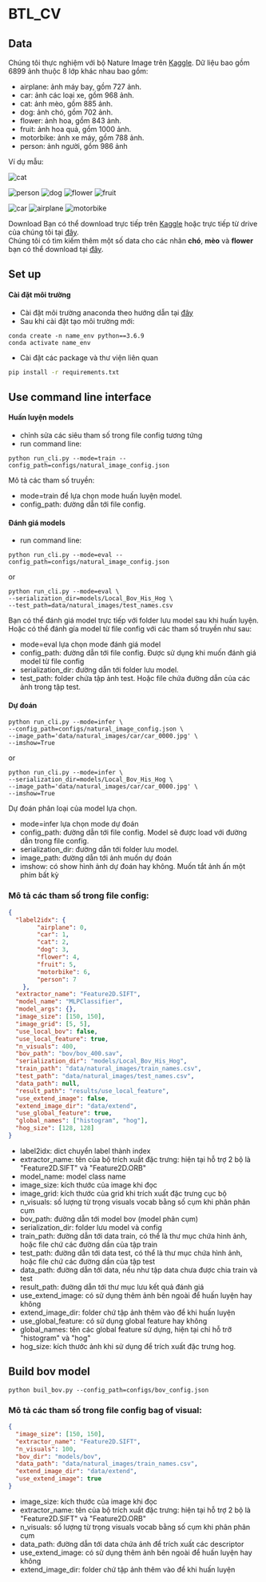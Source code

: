 # BTL_CV

## Data
Chúng tôi thực nghiệm với bộ Nature Image trên [Kaggle](https://www.kaggle.com/prasunroy/natural-images?fbclid=IwAR1nbvxfAfyQqbqTlfvr02IIGZFnrVI0oEufuL5hX0enqXrqe7HR1dFmMwA). Dữ liệu bao gồm 6899 ảnh thuộc 8 lớp khác nhau bao gồm:
- airplane: ảnh máy bay, gồm 727 ảnh.
- car: ảnh các loại xe, gồm 968 ảnh.
- cat: ảnh mèo, gồm 885 ảnh.
- dog: ảnh chó, gồm 702 ảnh.
- flower: ảnh hoa, gồm 843 ảnh.
- fruit: ảnh hoa quả, gồm 1000 ảnh.
- motorbike: ảnh xe máy, gồm 788 ảnh.
- person: ảnh người, gồm 986 ảnh

Ví dụ mẫu:

![cat](docs/img/cat_0027.jpg)

![person](docs/img/person_0106.jpg)
![dog](docs/img/dog_0051.jpg)
![flower](docs/img/flower_0006.jpg)
![fruit](docs/img/fruit_0004.jpg)

![car](docs/img/car_0022.jpg)
![airplane](docs/img/airplane_0000.jpg)
![motorbike](docs/img/motorbike_0000.jpg)


Download
Bạn có thể download trực tiếp trên [Kaggle](https://www.kaggle.com/prasunroy/natural-images?fbclid=IwAR1nbvxfAfyQqbqTlfvr02IIGZFnrVI0oEufuL5hX0enqXrqe7HR1dFmMwA) hoặc trực tiếp từ drive của chúng tôi tại [đây](https://drive.google.com/file/d/1iYSubDwyk6TFvmguWAUoalBbtVrzPh3w/view?usp=sharing).
<br> Chúng tôi có tìm kiếm thêm một số data cho các nhãn **chó**, **mèo** và **flower** bạn có thể download tại [đây](https://drive.google.com/file/d/1Gr-YTiopFQ2gXntHptjpz5rabhI4sZn6/view?usp=sharing).
## Set up
#### Cài đặt môi trường
- Cài đặt môi trường anaconda theo hướng dẫn tại [đây](https://docs.anaconda.com/anaconda/install/)
- Sau khi cài đặt tạo môi trường mới:
```
conda create -n name_env python==3.6.9
conda activate name_env
```
- Cài đặt các package và thư viện liên quan
```bash
pip install -r requirements.txt
```


## Use command line interface
#### Huấn luyện models
- chỉnh sửa các siêu tham số trong file config tương tứng
- run command line:
```
python run_cli.py --mode=train --config_path=configs/natural_image_config.json
```
Mô tả các tham số truyền:
- mode=train để lựa chọn mode huấn luyện model.
- config_path: đường dẫn tới file config.

#### Đánh giá models
- run command line:
```
python run_cli.py --mode=eval --config_path=configs/natural_image_config.json
```
or
```
python run_cli.py --mode=eval \ 
--serialization_dir=models/Local_Bov_His_Hog \
--test_path=data/natural_images/test_names.csv
```
Bạn có thể đánh giá model trực tiếp với folder lưu model sau khi huấn luyện. Hoặc có thể 
đánh gía model từ file config với các tham số truyền như sau:
- mode=eval lựa chọn mode đánh giá model
- config_path: đường dẫn tới file config. Được sử dụng khi muốn đánh giá model từ file config
- serialization_dir: đường dẫn tới folder lưu model.
- test_path: folder chứa tập ảnh test. Hoặc file chứa đường dẫn của các ảnh trong tập test.

#### Dự đoán
```
python run_cli.py --mode=infer \
--config_path=configs/natural_image_config.json \
--image_path='data/natural_images/car/car_0000.jpg' \
--imshow=True
```
or
```
python run_cli.py --mode=infer \
--serialization_dir=models/Local_Bov_His_Hog \
--image_path='data/natural_images/car/car_0000.jpg' \
--imshow=True
```
Dự đoán phân loại của model lựa chọn.
- mode=infer lựa chọn mode dự đoán
- config_path: đường dẫn tới file config. Model sẽ được load với đường dẫn trong file config.
- serialization_dir: đường dẫn tới folder lưu model.
- image_path: đường dẫn tới ảnh muốn dự đoán
- imshow: có show hình ảnh dự đoán hay không. Muốn tắt ảnh ấn một phím bất kỳ

### Mô tả các tham số trong file config:
```json
{
  "label2idx": {
        "airplane": 0,
        "car": 1,
        "cat": 2,
        "dog": 3,
        "flower": 4,
        "fruit": 5,
        "motorbike": 6,
        "person": 7
    },
  "extractor_name": "Feature2D.SIFT",
  "model_name": "MLPClassifier",
  "model_args": {},
  "image_size": [150, 150],
  "image_grid": [5, 5],
  "use_local_bov": false,
  "use_local_feature": true,
  "n_visuals": 400,
  "bov_path": "bov/bov_400.sav",
  "serialization_dir": "models/Local_Bov_His_Hog",
  "train_path": "data/natural_images/train_names.csv",
  "test_path": "data/natural_images/test_names.csv",
  "data_path": null,
  "result_path": "results/use_local_feature",
  "use_extend_image": false,
  "extend_image_dir": "data/extend",
  "use_global_feature": true,
  "global_names": ["histogram", "hog"],
  "hog_size": [128, 128]
}
```
- label2idx: dict chuyển label thành index
- extractor_name: tên của bộ trích xuất đặc trưng: hiện tại hỗ trợ 2 bộ là "Feature2D.SIFT" và "Feature2D.ORB"
- model_name: model class name
- image_size: kích thước của image khi đọc
- image_grid: kích thước của grid khi trích xuất đặc trưng cục bộ
- n_visuals: số lượng từ trọng visuals vocab bằng số cụm khi phân phân cụm
- bov_path: đường dẫn tới model bov (model phân cụm)
- serialization_dir: folder lưu model và config
- train_path: đường dẫn tới data train, có thể là thư mục chứa hình ảnh, hoặc file chứ các đường dần của tập train
- test_path: đường dẫn tới data test, có thể là thư mục chứa hình ảnh, hoặc file chứ các đường dần của tập test
- data_path: đường dẫn tới data, nếu như tập data chưa được chia train và test
- result_path: đường dẫn tới thư mục lưu kết quả đánh giá
- use_extend_image: có sử dụng thêm ảnh bên ngoài để huấn luyện hay không
- extend_image_dir: folder chứ tập ảnh thêm vào để khi huấn luyện
- use_global_feature: có sử dụng global feature hay không
- global_names: tên các global feature sử dựng, hiện tại chỉ hỗ trỡ "histogram" và "hog"
- hog_size: kích thước ảnh khi sử dụng để trích xuất đặc trưng hog.

## Build bov model
```commandline
python buil_bov.py --config_path=configs/bov_config.json
```
### Mô tả các tham số trong file config bag of visual:
```json
{
  "image_size": [150, 150],
  "extractor_name": "Feature2D.SIFT",
  "n_visuals": 100,
  "bov_dir": "models/bov",
  "data_path": "data/natural_images/train_names.csv",
  "extend_image_dir": "data/extend",
  "use_extend_image": true
}
```
- image_size: kích thước của image khi đọc
- extractor_name: tên của bộ trích xuất đặc trưng: hiện tại hỗ trợ 2 bộ là "Feature2D.SIFT" và "Feature2D.ORB"
- n_visuals: số lượng từ trọng visuals vocab bằng số cụm khi phân phân cụm
- data_path: đường dẫn tới data chứa ảnh để trích xuất các descriptor
- use_extend_image: có sử dụng thêm ảnh bên ngoài để huấn luyện hay không
- extend_image_dir: folder chứ tập ảnh thêm vào để khi huấn luyện